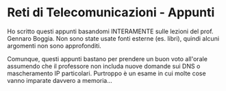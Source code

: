 # Reti di Telecomunicazioni - Appunti

Ho scritto questi appunti basandomi INTERAMENTE sulle lezioni del prof. Gennaro Boggia. Non sono state usate fonti esterne (es. libri), quindi alcuni argomenti non sono approfonditi.

Comunque, questi appunti bastano per prendere un buon voto all'orale assumendo che il professore non includa nuove domande sui DNS o mascheramento IP particolari.
Purtroppo è un esame in cui molte cose vanno imparate davvero a memoria...
